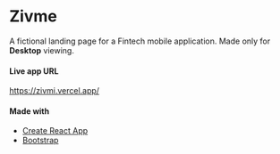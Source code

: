# Zivme

A fictional landing page for a Fintech mobile application. Made only for __Desktop__ viewing.

#### Live app URL
<https://zivmi.vercel.app/>

#### Made with 
- [Create React App](https://reactjs.org)
- [Bootstrap](https://getbootstrap.com/)
